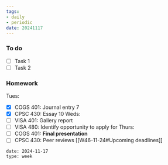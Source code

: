 ```yaml
---
tags:
- daily
- periodic
date: 20241117
---
```


### To do
- [ ] Task 1
- [ ] Task 2

### Homework
Tues:
- [x] COGS 401: Journal entry 7
- [x] CPSC 430: Essay 10
Weds:
- [ ] VISA 401: Gallery report
- [ ] VISA 480: Identify opportunity to apply for
Thurs:
- [ ] COGS 401: **Final presentation**
- [ ] CPSC 430: Peer reviews
[[W46-11-24#Upcoming deadlines]]

```gEvent
date: 2024-11-17
type: week
```


